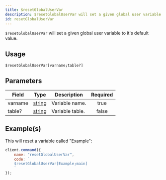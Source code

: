 ```yaml
---
title: $resetGlobalUserVar
description: $resetGlobalUserVar will set a given global user variable to it's default value.
id: resetGlobalUserVar
---
```


`$resetGlobalUserVar` will set a given global user variable to it's default value.

## Usage

```aoi
$resetGlobalUserVar[varname;table?]
```

## Parameters

| Field   | Type                                                                                              | Description     | Required |
| ------- | ------------------------------------------------------------------------------------------------- | --------------- | :------: |
| varname | [string](https://developer.mozilla.org/en-US/docs/Web/JavaScript/Reference/Global_Objects/String) | Variable name.  |   true   |
| table?  | [string](https://developer.mozilla.org/en-US/docs/Web/JavaScript/Reference/Global_Objects/String) | Variable table. |  false   |

## Example(s)

This will reset a variable called "Example":

```javascript
client.command({
    name: "resetGlobalUserVar",
    code: `
    $resetGlobalUserVar[Example;main]
    `
});
```
